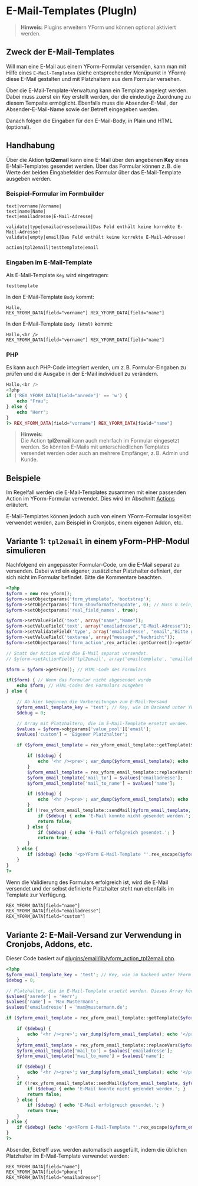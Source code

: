 # E-Mail-Templates (PlugIn)

> **Hinweis:**
> Plugins erweitern YForm und können optional aktiviert werden.

## Zweck der E-Mail-Templates

Will man eine E-Mail aus einem YForm-Formular versenden, kann man mit Hilfe eines `E-Mail-Templates` (siehe entsprechender Menüpunkt in YForm) diese E-Mail gestalten und mit Platzhaltern aus dem Formular versehen.

Über die E-Mail-Template-Verwaltung kann ein Template angelegt werden. Dabei muss zuerst ein Key erstellt werden, der die eindeutige Zuordnung zu diesem Tempalte ermöglicht. Ebenfalls muss die Absender-E-Mail, der Absender-E-Mail-Name sowie der Betreff eingegeben werden.

Danach folgen die Eingaben für den E-Mail-Body, in Plain und HTML (optional).

## Handhabung

Über die Aktion **tpl2email** kann eine E-Mail über den angebenen **Key** eines E-Mail-Templates gesendet werden. Über das Formular können z. B. die Werte der beiden Eingabefelder des Formular über das E-Mail-Template ausgeben werden.


### Beispiel-Formular im Formbuilder

	text|vorname|Vorname|
	text|name|Name|
	text|emailadresse|E-Mail-Adresse|

	validate|type|emailadresse|email|Das Feld enthält keine korrekte E-Mail-Adresse!
	validate|empty|email|Das Feld enthält keine korrekte E-Mail-Adresse!
	
	action|tpl2email|testtemplate|email

### Eingaben im E-Mail-Template

Als E-Mail-Template `Key` wird eingetragen:

	testtemplate

In den E-Mail-Template `Body` kommt:
	
	Hallo,
	REX_YFORM_DATA[field="vorname"] REX_YFORM_DATA[field="name"]
	
In den E-Mail-Template `Body (Html)` kommt:
	
	Hallo,<br />
	REX_YFORM_DATA[field="vorname"] REX_YFORM_DATA[field="name"]

### PHP

Es kann auch PHP-Code integriert werden, um z. B. Formular-Eingaben zu prüfen und die Ausgabe in der E-Mail individuell zu verändern.

```php
Hallo,<br />
<?php 
if ('REX_YFORM_DATA[field="anrede"]' == 'w') {
    echo "Frau";
} else {
    echo "Herr";
}
?> REX_YFORM_DATA[field="vorname"] REX_YFORM_DATA[field="name"]
```

> **Hinweis:**  
> Die Action **tpl2email** kann auch mehrfach im Formular eingesetzt werden. So könnten E-Mails mit unterschiedlichen Templates versendet werden oder auch an mehrere Empfänger, z. B. Admin und Kunde.


## Beispiele

Im Regelfall werden die E-Mail-Templates zusammen mit einer passenden Action im YForm-Formular verwendet. Dies wird im Abschnitt [Actions](yform_modul_actions.md) erläutert.

E-Mail-Templates können jedoch auch von einem YForm-Formular losgelöst verwendet werden, zum Beispiel in Cronjobs, einem eigenen Addon, etc.

## Variante 1: `tpl2email` in einem yForm-PHP-Modul simulieren

Nachfolgend ein angepasster Formular-Code, um die E-Mail separat zu versenden. Dabei wird ein eigener, zusätzlicher Platzhalter definiert, der sich nicht im Formular befindet. Bitte die Kommentare beachten.

```php
<?php
$yform = new rex_yform();
$yform->setObjectparams('form_ytemplate', 'bootstrap');
$yform->setObjectparams('form_showformafterupdate', 0); // Muss 0 sein, damit if($form) funktioniert
$yform->setObjectparams('real_field_names', true);

$yform->setValueField('text', array("name","Name"));
$yform->setValueField('text', array("emailadresse","E-Mail-Adresse"));
$yform->setValidateField('type', array('emailadresse', "email","Bitte geben Sie eine gültige Emailadresse an."));
$yform->setValueField('textarea', array("message","Nachricht"));
$yform->setObjectparams('form_action',rex_article::getCurrent()->getUrl());

// Statt der Action wird die E-Mail separat versendet.
// $yform->setActionField('tpl2email', array('emailtemplate', 'emaillabel', 'email@domain.de'));

$form = $yform->getForm(); // HTML-Code des Formulars

if($form) { // Wenn das Formular nicht abgesendet wurde
    echo $form; // HTML-Codes des Formulars ausgeben
} else { 

	// Ab hier beginnen die Vorbereitungen zum E-Mail-Versand
	$yform_email_template_key = 'test'; // Key, wie im Backend unter YForm > E-Mail-Templates hinterlegt
	$debug = 0;

	// Array mit Platzhaltern, die im E-Mail-Template ersetzt werden.
	$values = $yform->objparams['value_pool']['email'];
	$values['custom'] = 'Eigener Platzhalter';

	if ($yform_email_template = rex_yform_email_template::getTemplate($yform_email_template_key)) {

	    if ($debug) {
	        echo '<hr /><pre>'; var_dump($yform_email_template); echo '</pre><hr />';
	    }
	    $yform_email_template = rex_yform_email_template::replaceVars($yform_email_template, $values);
	    $yform_email_template['mail_to'] = $values['emailadresse'];
	    $yform_email_template['mail_to_name'] = $values['name'];

	    if ($debug) {
	        echo '<hr /><pre>'; var_dump($yform_email_template); echo '</pre><hr />';
	    }
	    if (!rex_yform_email_template::sendMail($yform_email_template, $yform_email_template_key)) {
	        if ($debug) { echo 'E-Mail konnte nicht gesendet werden.'; }
	        return false;
	    } else {
	        if ($debug) { echo 'E-Mail erfolgreich gesendet.'; }
	        return true;
	    }
	} else {
	    if ($debug) {echo '<p>YForm E-Mail-Template "'.rex_escape($yform_email_template_key).'" wurde nicht gefunden.'; }
	}
}
?>
```

Wenn die Validierung des Formulars erfolgreich ist, wird die E-Mail versendet und der selbst definierte Platzhalter steht nun ebenfalls im Template zur Verfügung.

```html
REX_YFORM_DATA[field="name"]
REX_YFORM_DATA[field="emailadresse"]
REX_YFORM_DATA[field="custom"]
```

## Variante 2: E-Mail-Versand zur Verwendung in Cronjobs, Addons, etc.

Dieser Code basiert auf [plugins/email/lib/yform_action_tpl2email.php](https://github.com/yakamara/redaxo_yform/blob/master/plugins/email/lib/yform_action_tpl2email.php).

```php
<?php
$yform_email_template_key = 'test'; // Key, wie im Backend unter YForm > E-Mail-Templates hinterlegt
$debug = 0;

// Platzhalter, die im E-Mail-Template ersetzt werden. Dieses Array könnte bspw. auch von der Datenbank befüllt werden.
$values['anrede'] = 'Herr'; 
$values['name'] = 'Max Mustermann'; 
$values['emailadresse'] = 'max@mustermann.de'; 

if ($yform_email_template = rex_yform_email_template::getTemplate($yform_email_template_key)) {

    if ($debug) {
        echo '<hr /><pre>'; var_dump($yform_email_template); echo '</pre><hr />';
    }
    $yform_email_template = rex_yform_email_template::replaceVars($yform_email_template, $values);
    $yform_email_template['mail_to'] = $values['emailadresse'];
    $yform_email_template['mail_to_name'] = $values['name'];

    if ($debug) {
        echo '<hr /><pre>'; var_dump($yform_email_template); echo '</pre><hr />';
    }
    if (!rex_yform_email_template::sendMail($yform_email_template, $yform_email_template_key)) {
        if ($debug) { echo 'E-Mail konnte nicht gesendet werden.'; }
        return false;
    } else {
        if ($debug) { echo 'E-Mail erfolgreich gesendet.'; }
        return true;
    }
} else {
    if ($debug) {echo '<p>YForm E-Mail-Template "'.rex_escape($yform_email_template_key).'" wurde nicht gefunden.'; }
}
?>
```

Absender, Betreff usw. werden automatisch ausgefüllt, indem die üblichen Platzhalter im E-Mail-Template verwendet werden:

```html
REX_YFORM_DATA[field="name"]
REX_YFORM_DATA[field="phone"]
REX_YFORM_DATA[field="emailadresse"]
```
